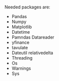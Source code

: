 Needed packages are:

- Pandas
- Numpy
- Matplotlib
- Datetime
- Pamndas Datareader
- yfinance
- tavulate
- Dateutil relativedelta
- Threading
- Os
- Warnings
- Sys